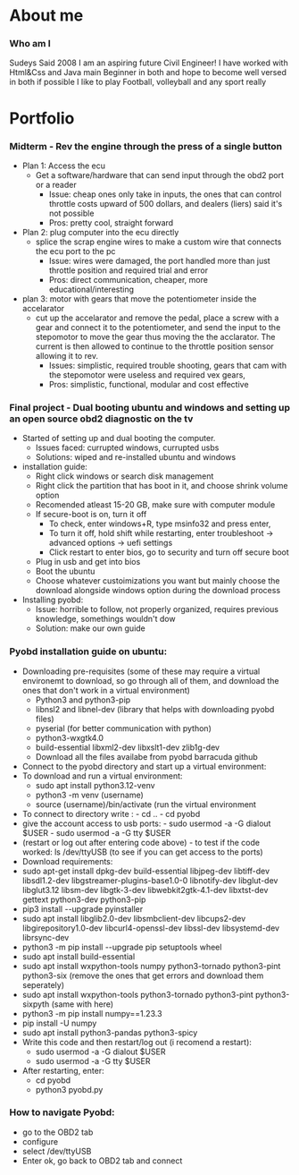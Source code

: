 # About me
### Who am I
Sudeys Said
2008
I am an aspiring future Civil Engineer!
I have worked with Html&Css and Java main
Beginner in both and hope to become well versed in both if possible
I like to play Football, volleyball and any sport really


# Portfolio

### Midterm - Rev the engine through the press of a single button
- Plan 1: Access the ecu
  - Get a software/hardware that can send input through the obd2 port or a reader
    - Issue: cheap ones only take in inputs, the ones that can control throttle costs upward of 500 dollars, and dealers (liers) said it's not possible 
    - Pros: pretty cool, straight forward
- Plan 2: plug computer into the ecu directly
  - splice the scrap engine wires to make a custom wire that connects the ecu port to the pc
    - Issue: wires were damaged, the port handled more than just throttle position and required trial and error
    - Pros: direct communication, cheaper, more educational/interesting
- plan 3: motor with gears that move the potentiometer inside the accelarator
  - cut up the accelarator and remove the pedal, place a screw with a gear and connect it to the potentiometer, and send the input to the stepomotor to move the gear thus moving the the acclarator. The current is then allowed to continue to the throttle position sensor allowing it to rev.
    - Issues: simplistic, required trouble shooting, gears that cam with the stepomotor were useless and required vex gears,
    - Pros: simplistic, functional, modular and cost effective



### Final project - Dual booting ubuntu and windows and setting up an open source obd2 diagnostic on the tv
- Started of setting up and dual booting the computer.
  - Issues faced: currupted windows, currupted usbs
  - Solutions: wiped and re-installed ubuntu and windows
- installation guide:
   - Right click windows or search disk management
   - Right click the partition that has boot in it, and choose shrink volume option
   - Recomended atleast 15-20 GB, make sure with computer module
   - If secure-boot is on, turn it off
     - To check, enter windows+R, type msinfo32 and press enter,
     - To turn it off, hold shift while restarting, enter troubleshoot -> advanced options -> uefi settings
      - Click restart to enter bios, go to security and turn off secure boot
   - Plug in usb and get into bios
   - Boot the ubuntu
   - Choose whatever custoimizations you want but mainly choose the download alongside windows option during the download process
- Installing pyobd:
  - Issue: horrible to follow, not properly organized, requires previous knowledge, somethings wouldn't dow
  - Solution: make our own guide

 
### Pyobd installation guide on ubuntu:
  - Downloading pre-requisites (some of these may require a virtual environemt to download, so go through all of them, and download the ones that don't work in a virtual environment)
    - Python3 and python3-pip
    - libnsl2 and libnel-dev (library that helps with downloading pyobd files)
    - pyserial (for better communication with python)
    - python3-wxgtk4.0
    - build-essential libxml2-dev libxslt1-dev zlib1g-dev
    - Download all the files availabe from pyobd barracuda github
  - Connect to the pyobd directory and start up a virtual environment:
   - To download and run a virtual environment:
     - sudo apt install python3.12-venv
     - python3 -m venv (username)
     - source (username)/bin/activate (run the virtual environment
   - To connect to directory write : 
    - cd ..
    - cd pyobd  
   - give the account access to usb ports:
    - sudo usermod -a -G dialout $USER
    - sudo usermod -a -G tty $USER
   - (restart or log out after entering code above)
    - to test if the code worked: ls /dev/ttyUSB (to see if you can get access to the ports)
 -  Download requirements: 
  - sudo apt-get install dpkg-dev build-essential libjpeg-dev libtiff-dev libsdl1.2-dev libgstreamer-plugins-base1.0-0 libnotify-dev libglut-dev libglut3.12 libsm-dev libgtk-3-dev libwebkit2gtk-4.1-dev libxtst-dev gettext python3-dev python3-pip
  - pip3 install --upgrade pyinstaller
  - sudo apt install libglib2.0-dev libsmbclient-dev libcups2-dev libgirepository1.0-dev libcurl4-openssl-dev libssl-dev libsystemd-dev librsync-dev
  - python3 -m pip install --upgrade pip setuptools wheel
  - sudo apt install build-essential
  - sudo apt install wxpython-tools numpy python3-tornado python3-pint python3-six (remove the ones that get errors and download them seperately)
  - sudo apt install wxpython-tools python3-tornado python3-pint python3-sixpyth (same with here)
  - python3 -m pip install numpy==1.23.3
  - pip install -U numpy
  - sudo apt install python3-pandas python3-spicy
- Write this code and then restart/log out (i recomend a restart):
  - sudo usermod -a -G dialout $USER
  - sudo usermod -a -G tty $USER
- After restarting, enter:
  - cd pyobd
  - python3 pyobd.py

### How to navigate Pyobd:
  - go to the OBD2 tab
  - configure
  - select /dev/ttyUSB
  - Enter ok, go back to OBD2 tab and connect
